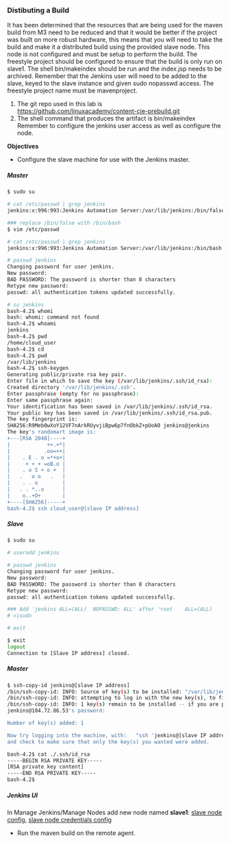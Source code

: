 ### Distibuting a Build 

It has been determined that the resources that are being used for the maven build from M3 need to be reduced and that it would be better if the project was built on more robust hardware, this means that you will need to take the build and make it a distributed build using the provided slave node. This node is not configured and must be setup to perform the build. The freestyle project should be configured to ensure that the build is only run on slave1. The shell bin/makeindex should be run and the index.jsp needs to be archived. Remember that the Jenkins user will need to be added to the slave, keyed to the slave instance and given sudo nopasswd access. The freestyle project name must be mavenproject.

1. The git repo used in this lab is https://github.com/linuxacademy/content-cje-prebuild.git 
2. The shell command that produces the artifact is bin/makeindex Remember to configure the jenkins user access as well as configure the node.

**Objectives**
* Configure the slave machine for use with the Jenkins master. 

##### Master
```bash
$ sudo su
```
```bash
# cat /etc/passwd | grep jenkins
jenkins:x:996:993:Jenkins Automation Server:/var/lib/jenkins:/bin/false
```
```bash
### replace /bin/false with /bin/bash
$ vim /etc/passwd
```
```bash
# cat /etc/passwd | grep jenkins
jenkins:x:996:993:Jenkins Automation Server:/var/lib/jenkins:/bin/bash
```
```bash
# passwd jenkins
Changing password for user jenkins.
New password: 
BAD PASSWORD: The password is shorter than 8 characters
Retype new password: 
passwd: all authentication tokens updated successfully.
```
```bash
# su jenkins
bash-4.2$ whomi
bash: whomi: command not found
bash-4.2$ whoami
jenkins
bash-4.2$ pwd
/home/cloud_user
bash-4.2$ cd 
bash-4.2$ pwd
/var/lib/jenkins
bash-4.2$ ssh-keygen
Generating public/private rsa key pair.
Enter file in which to save the key (/var/lib/jenkins/.ssh/id_rsa): 
Created directory '/var/lib/jenkins/.ssh'.
Enter passphrase (empty for no passphrase): 
Enter same passphrase again: 
Your identification has been saved in /var/lib/jenkins/.ssh/id_rsa.
Your public key has been saved in /var/lib/jenkins/.ssh/id_rsa.pub.
The key fingerprint is:
SHA256:R9Meb0wXoY12VF7nArkRUyvjiBpw6p7fnObkZ+pUoA0 jenkins@jenkins
The key's randomart image is:
+---[RSA 2048]----+
|            ++.+*|
|           .oo=++|
|    . E . o =*+o+|
|     + + + =oB.o |
|    . o S + o +  |
|   .   o o   .   |
|    . . o        |
|   . . *..o      |
|    o..+O+       |
+----[SHA256]-----+
bash-4.2$ ssh cloud_user@[slave IP address]
```

##### Slave
```bash
$ sudo su
```
```bash
# useradd jenkins
```
```bash
# passwd jenkins
Changing password for user jenkins.
New password: 
BAD PASSWORD: The password is shorter than 8 characters
Retype new password: 
passwd: all authentication tokens updated successfully.
```
```bash
### Add 'jenkins ALL=(ALL)  NOPASSWD: ALL' after 'root    ALL=(ALL)       ALL'
# visudo
```
```bash
# exit
```
```bash
$ exit
logout
Connection to [Slave IP address] closed.
```
##### Master
```bash
$ ssh-copy-id jenkins@[slave IP address]
/bin/ssh-copy-id: INFO: Source of key(s) to be installed: "/var/lib/jenkins/.ssh/id_rsa.pub"
/bin/ssh-copy-id: INFO: attempting to log in with the new key(s), to filter out any that are already installed
/bin/ssh-copy-id: INFO: 1 key(s) remain to be installed -- if you are prompted now it is to install the new keys
jenkins@184.72.86.53's password: 

Number of key(s) added: 1

Now try logging into the machine, with:   "ssh 'jenkins@[slave IP address]'"
and check to make sure that only the key(s) you wanted were added.
```
```bash
bash-4.2$ cat ./.ssh/id_rsa
-----BEGIN RSA PRIVATE KEY-----
[RSA private key content]
-----END RSA PRIVATE KEY-----
bash-4.2$
```
##### Jenkins UI
In Manage Jenkins/Manage Nodes add new node named **slave1**: [slave node config](/certified-jenkins-engineer-2018/images/2-slave-node-config.bmp), [slave node credentials config](2-slave-node-creds-config.bmp) 

* Run the maven build on the remote agent.
